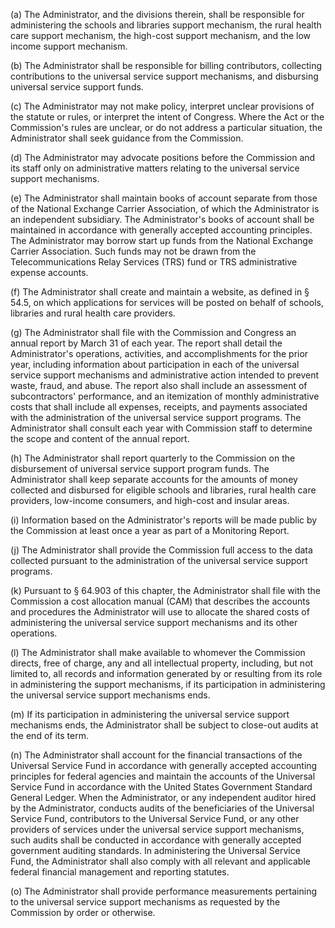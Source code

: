 (a) The Administrator, and the divisions therein, shall be responsible for administering the schools and libraries support mechanism, the rural health care support mechanism, the high-cost support mechanism, and the low income support mechanism.

(b) The Administrator shall be responsible for billing contributors, collecting contributions to the universal service support mechanisms, and disbursing universal service support funds.

(c) The Administrator may not make policy, interpret unclear provisions of the statute or rules, or interpret the intent of Congress. Where the Act or the Commission's rules are unclear, or do not address a particular situation, the Administrator shall seek guidance from the Commission.

(d) The Administrator may advocate positions before the Commission and its staff only on administrative matters relating to the universal service support mechanisms.

(e) The Administrator shall maintain books of account separate from those of the National Exchange Carrier Association, of which the Administrator is an independent subsidiary. The Administrator's books of account shall be maintained in accordance with generally accepted accounting principles. The Administrator may borrow start up funds from the National Exchange Carrier Association. Such funds may not be drawn from the Telecommunications Relay Services (TRS) fund or TRS administrative expense accounts.

(f) The Administrator shall create and maintain a website, as defined in § 54.5, on which applications for services will be posted on behalf of schools, libraries and rural health care providers.

(g) The Administrator shall file with the Commission and Congress an annual report by March 31 of each year. The report shall detail the Administrator's operations, activities, and accomplishments for the prior year, including information about participation in each of the universal service support mechanisms and administrative action intended to prevent waste, fraud, and abuse. The report also shall include an assessment of subcontractors' performance, and an itemization of monthly administrative costs that shall include all expenses, receipts, and payments associated with the administration of the universal service support programs. The Administrator shall consult each year with Commission staff to determine the scope and content of the annual report.

(h) The Administrator shall report quarterly to the Commission on the disbursement of universal service support program funds. The Administrator shall keep separate accounts for the amounts of money collected and disbursed for eligible schools and libraries, rural health care providers, low-income consumers, and high-cost and insular areas.

(i) Information based on the Administrator's reports will be made public by the Commission at least once a year as part of a Monitoring Report.

(j) The Administrator shall provide the Commission full access to the data collected pursuant to the administration of the universal service support programs.

(k) Pursuant to § 64.903 of this chapter, the Administrator shall file with the Commission a cost allocation manual (CAM) that describes the accounts and procedures the Administrator will use to allocate the shared costs of administering the universal service support mechanisms and its other operations.

(l) The Administrator shall make available to whomever the Commission directs, free of charge, any and all intellectual property, including, but not limited to, all records and information generated by or resulting from its role in administering the support mechanisms, if its participation in administering the universal service support mechanisms ends.

(m) If its participation in administering the universal service support mechanisms ends, the Administrator shall be subject to close-out audits at the end of its term.

(n) The Administrator shall account for the financial transactions of the Universal Service Fund in accordance with generally accepted accounting principles for federal agencies and maintain the accounts of the Universal Service Fund in accordance with the United States Government Standard General Ledger. When the Administrator, or any independent auditor hired by the Administrator, conducts audits of the beneficiaries of the Universal Service Fund, contributors to the Universal Service Fund, or any other providers of services under the universal service support mechanisms, such audits shall be conducted in accordance with generally accepted government auditing standards. In administering the Universal Service Fund, the Administrator shall also comply with all relevant and applicable federal financial management and reporting statutes.

(o) The Administrator shall provide performance measurements pertaining to the universal service support mechanisms as requested by the Commission by order or otherwise.

